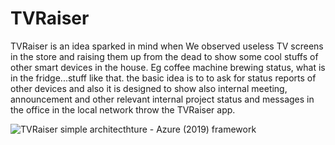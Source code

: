# TVRaiser

TVRaiser is an idea sparked in mind when We observed useless TV screens in the store and raising them up from the dead to show some cool stuffs of other smart devices in the house. Eg coffee machine brewing status, what is in the fridge...stuff like that. the basic idea is to to ask for status reports of other devices and also it is designed to show also internal meeting, announcement and other relevant internal project status and messages in the office in the local network throw the TVRaiser app. 

![TVRaiser simple architecthture - Azure (2019) framework](https://user-images.githubusercontent.com/6859479/223419738-9da8f093-8715-4cab-85c9-3b887046497f.png)

